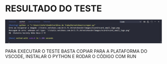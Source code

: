 <h1>RESULTADO DO TESTE</h1>

<img src='./img/Captura de Tela (1).png'/>

<p>PARA EXECUTAR O TESTE BASTA COPIAR PARA A PLATAFORMA DO VSCODE, INSTALAR O PYTHON E RODAR O CÓDIGO COM RUN</p>
